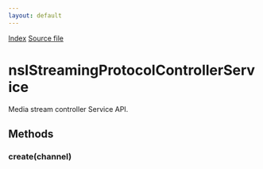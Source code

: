 ```yaml
---
layout: default
---
```

<div id='links'><a href="../index.html">Index</a>
<a href="http://dxr.mozilla.org/mozilla-central/source/netwerk/base/public/nsIStreamingProtocolService.idl">Source file</a>
</div>

# nsIStreamingProtocolControllerService #
  
Media stream controller Service API.  
  

## Methods ##

### create(channel) ###
